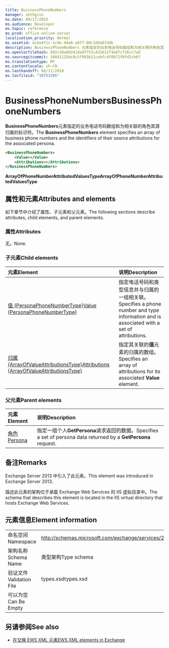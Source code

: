 ```yaml
---
title: BusinessPhoneNumbers
manager: sethgros
ms.date: 09/17/2015
ms.audience: Developer
ms.topic: reference
ms.prod: office-online-server
localization_priority: Normal
ms.assetid: ecbe4f1c-1c9e-44e0-a8f7-08c160a0fddb
description: BusinessPhoneNumbers 元素指定的业务电话号码数组和为相关联的角色其源归属的标识符。
ms.openlocfilehash: 692c38a00241da9f753c431612f4a8fcf26cc7ad
ms.sourcegitcommit: 34041125dc8c5f993b21cebfc4f8b72f0fd2cb6f
ms.translationtype: MT
ms.contentlocale: zh-CN
ms.lasthandoff: 06/11/2018
ms.locfileid: "19753395"
---
```

# <a name="businessphonenumbers"></a><span data-ttu-id="f9f07-103">BusinessPhoneNumbers</span><span class="sxs-lookup"><span data-stu-id="f9f07-103">BusinessPhoneNumbers</span></span>

<span data-ttu-id="f9f07-104">**BusinessPhoneNumbers**元素指定的业务电话号码数组和为相关联的角色其源归属的标识符。</span><span class="sxs-lookup"><span data-stu-id="f9f07-104">The **BusinessPhoneNumbers** element specifies an array of business phone numbers and the identifiers of their source attributions for the associated persona.</span></span> 
  
```XML
<BusinessPhoneNumbers>
    <Value></Value>
    <Attributions></Attributions>
</BusinessPhoneNumbers>
```

 <span data-ttu-id="f9f07-105">**ArrayOfPhoneNumberAttributedValuesType**</span><span class="sxs-lookup"><span data-stu-id="f9f07-105">**ArrayOfPhoneNumberAttributedValuesType**</span></span>
## <a name="attributes-and-elements"></a><span data-ttu-id="f9f07-106">属性和元素</span><span class="sxs-lookup"><span data-stu-id="f9f07-106">Attributes and elements</span></span>

<span data-ttu-id="f9f07-107">如下章节中介绍了属性、子元素和父元素。</span><span class="sxs-lookup"><span data-stu-id="f9f07-107">The following sections describe attributes, child elements, and parent elements.</span></span>
  
### <a name="attributes"></a><span data-ttu-id="f9f07-108">属性</span><span class="sxs-lookup"><span data-stu-id="f9f07-108">Attributes</span></span>

<span data-ttu-id="f9f07-109">无。</span><span class="sxs-lookup"><span data-stu-id="f9f07-109">None.</span></span>
  
### <a name="child-elements"></a><span data-ttu-id="f9f07-110">子元素</span><span class="sxs-lookup"><span data-stu-id="f9f07-110">Child elements</span></span>

|<span data-ttu-id="f9f07-111">**元素**</span><span class="sxs-lookup"><span data-stu-id="f9f07-111">**Element**</span></span>|<span data-ttu-id="f9f07-112">**说明**</span><span class="sxs-lookup"><span data-stu-id="f9f07-112">**Description**</span></span>|
|:-----|:-----|
|[<span data-ttu-id="f9f07-113">值 (PersonaPhoneNumberType)</span><span class="sxs-lookup"><span data-stu-id="f9f07-113">Value (PersonaPhoneNumberType)</span></span>](value-personaphonenumbertype.md) <br/> |<span data-ttu-id="f9f07-114">指定电话号码和类型信息并与归属的一组相关联。</span><span class="sxs-lookup"><span data-stu-id="f9f07-114">Specifies a phone number and type information and is associated with a set of attributions.</span></span>  <br/> |
|[<span data-ttu-id="f9f07-115">归属 (ArrayOfValueAttributionsType)</span><span class="sxs-lookup"><span data-stu-id="f9f07-115">Attributions (ArrayOfValueAttributionsType)</span></span>](attributions-arrayofvalueattributionstype.md) <br/> |<span data-ttu-id="f9f07-116">指定其关联的**值**元素的归属的数组。</span><span class="sxs-lookup"><span data-stu-id="f9f07-116">Specifies an array of attributions for its associated **Value** element.</span></span>  <br/> |
   
### <a name="parent-elements"></a><span data-ttu-id="f9f07-117">父元素</span><span class="sxs-lookup"><span data-stu-id="f9f07-117">Parent elements</span></span>

|<span data-ttu-id="f9f07-118">**元素**</span><span class="sxs-lookup"><span data-stu-id="f9f07-118">**Element**</span></span>|<span data-ttu-id="f9f07-119">**说明**</span><span class="sxs-lookup"><span data-stu-id="f9f07-119">**Description**</span></span>|
|:-----|:-----|
|[<span data-ttu-id="f9f07-120">角色</span><span class="sxs-lookup"><span data-stu-id="f9f07-120">Persona</span></span>](persona.md) <br/> |<span data-ttu-id="f9f07-121">指定一组个人**GetPersona**请求返回的数据。</span><span class="sxs-lookup"><span data-stu-id="f9f07-121">Specifies a set of persona data returned by a **GetPersona** request.</span></span>  <br/> |
   
## <a name="remarks"></a><span data-ttu-id="f9f07-122">备注</span><span class="sxs-lookup"><span data-stu-id="f9f07-122">Remarks</span></span>

<span data-ttu-id="f9f07-123">Exchange Server 2013 中引入了此元素。</span><span class="sxs-lookup"><span data-stu-id="f9f07-123">This element was introduced in Exchange Server 2013.</span></span>
  
<span data-ttu-id="f9f07-124">描述此元素的架构位于承载 Exchange Web Services 的 IIS 虚拟目录中。</span><span class="sxs-lookup"><span data-stu-id="f9f07-124">The schema that describes this element is located in the IIS virtual directory that hosts Exchange Web Services.</span></span>
  
## <a name="element-information"></a><span data-ttu-id="f9f07-125">元素信息</span><span class="sxs-lookup"><span data-stu-id="f9f07-125">Element information</span></span>

|||
|:-----|:-----|
|<span data-ttu-id="f9f07-126">命名空间</span><span class="sxs-lookup"><span data-stu-id="f9f07-126">Namespace</span></span>  <br/> |http://schemas.microsoft.com/exchange/services/2006/types  <br/> |
|<span data-ttu-id="f9f07-127">架构名称</span><span class="sxs-lookup"><span data-stu-id="f9f07-127">Schema Name</span></span>  <br/> |<span data-ttu-id="f9f07-128">类型架构</span><span class="sxs-lookup"><span data-stu-id="f9f07-128">Type schema</span></span>  <br/> |
|<span data-ttu-id="f9f07-129">验证文件</span><span class="sxs-lookup"><span data-stu-id="f9f07-129">Validation File</span></span>  <br/> |<span data-ttu-id="f9f07-130">types.xsd</span><span class="sxs-lookup"><span data-stu-id="f9f07-130">types.xsd</span></span>  <br/> |
|<span data-ttu-id="f9f07-131">可以为空</span><span class="sxs-lookup"><span data-stu-id="f9f07-131">Can Be Empty</span></span>  <br/> ||
   
## <a name="see-also"></a><span data-ttu-id="f9f07-132">另请参阅</span><span class="sxs-lookup"><span data-stu-id="f9f07-132">See also</span></span>



- [<span data-ttu-id="f9f07-133">在交换 EWS XML 元素</span><span class="sxs-lookup"><span data-stu-id="f9f07-133">EWS XML elements in Exchange</span></span>](ews-xml-elements-in-exchange.md)

